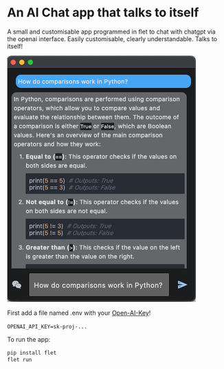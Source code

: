 # An AI Chat app that talks to itself

A small and customisable app programmed in flet to chat with chatgpt via the openai interface. Easily customisable, clearly understandable. Talks to itself!

![AI Chat](screenshot.png)

First add a file named .env with your [Open-AI-Key](https://help.openai.com/en/articles/4936850-where-do-i-find-my-openai-api-key)!

`OPENAI_API_KEY=sk-proj-...`

To run the app:

```
pip install flet
flet run 
```